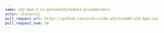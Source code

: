 ```yaml
---
name: w22-6pm-2-nx-personalSchedule-placeHolders
actor: alexactss
pull_request_url: https://github.com/ucsb-cs156-w22/team04-w22-6pm-courses/pull/38
pull_request_num: 38
---
```

